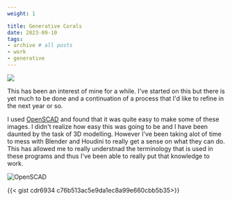 ```yaml
---
weight: 1

title: Generative Corals
date: 2023-09-10
tags:
- archive # all posts
- work
- generative 
---
```



![](https://live.staticflickr.com/65535/53334387487_1ed63b42ca_b_d.jpg)

This has been an interest of mine for a while. I've started on this but there is yet much to be done and a continuation of a process that I'd like to refine in the next year or so. 

I used [OpenSCAD](https://openscad.org/) and found that it was quite easy to make some of these images. I didn't realize how easy this was going to be and I have been daunted by the task of 3D modelling. However I've been taking alot of time to mess with Blender and Houdini to really get a sense on what they can do. This has allowed me to really understnad the terminology that is used in these programs and thus I've been able to really put that knowledge to work. 

![OpenSCAD](https://live.staticflickr.com/65535/53405224993_ce31fbaf80_b_d.jpg)


{{< gist cdr6934 c76b513ac5e9da1ec8a99e660cbb5b35>}}